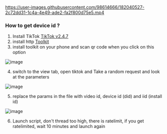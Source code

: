 https://user-images.githubusercontent.com/98614666/182040527-2c72dd31-1c4a-4e49-ade2-fa2f800d75e5.mp4

### How to get device id ?
1) Install TikTok
[TikTok v2.4.7](https://apkfun.com/down_Tik-Tok-Tok.13358146.html)
2) install http
[Toolkit](https://httptoolkit.tech/)
3) install toolkit on your phone and scan qr code when you click on this option

![image](https://user-images.githubusercontent.com/98614666/181655676-a1fb2e7b-fd8a-49be-87f7-379410357836.png)

4) switch to the view tab, open tiktok and Take a random request and look at the parameters 


![image](https://user-images.githubusercontent.com/98614666/181656101-53be5a8d-1f17-4f29-861b-d48f01e5d635.png)

5) replace the params in the file with video id, device id (did) and iid (install id)

![image](https://user-images.githubusercontent.com/98614666/181656165-1d7cec9b-1331-431f-afba-7f8f901ec19e.png)

6) Launch script, don't thread too high, there is ratelimit, if you get ratelimited, wait 10 minutes and launch again
